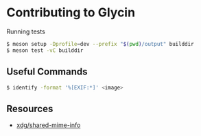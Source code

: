 # Contributing to Glycin

Running tests

```sh
$ meson setup -Dprofile=dev --prefix "$(pwd)/output" builddir
$ meson test -vC builddir
```

## Useful Commands

```sh
$ identify -format '%[EXIF:*]' <image>
```

## Resources

- [xdg/shared-mime-info](https://gitlab.freedesktop.org/xdg/shared-mime-info/-/blob/master/data/freedesktop.org.xml.in)
